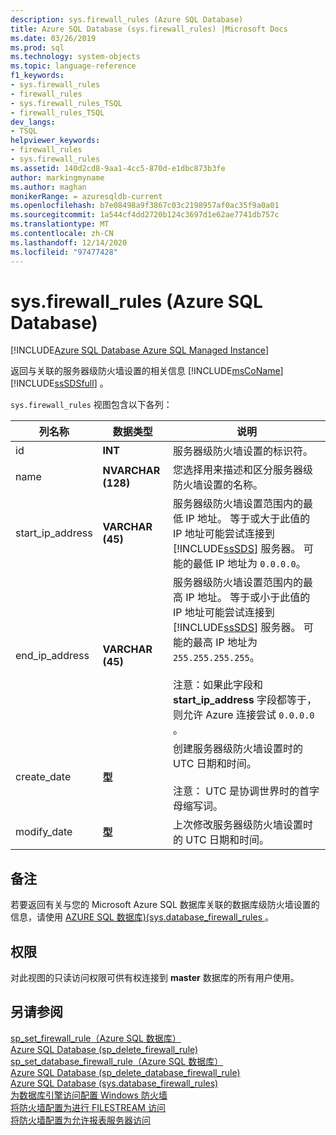 ```yaml
---
description: sys.firewall_rules (Azure SQL Database)
title: Azure SQL Database (sys.firewall_rules) |Microsoft Docs
ms.date: 03/26/2019
ms.prod: sql
ms.technology: system-objects
ms.topic: language-reference
f1_keywords:
- sys.firewall_rules
- firewall_rules
- sys.firewall_rules_TSQL
- firewall_rules_TSQL
dev_langs:
- TSQL
helpviewer_keywords:
- firewall_rules
- sys.firewall_rules
ms.assetid: 140d2cd8-9aa1-4cc5-870d-e1dbc873b3fe
author: markingmyname
ms.author: maghan
monikerRange: = azuresqldb-current
ms.openlocfilehash: b7e08498a9f3867c03c2198957af0ac35f9a0a01
ms.sourcegitcommit: 1a544cf4dd2720b124c3697d1e62ae7741db757c
ms.translationtype: MT
ms.contentlocale: zh-CN
ms.lasthandoff: 12/14/2020
ms.locfileid: "97477428"
---
```

# <a name="sysfirewall_rules-azure-sql-database"></a>sys.firewall_rules (Azure SQL Database)
[!INCLUDE[Azure SQL Database Azure SQL Managed Instance](../../includes/applies-to-version/asdb-asdbmi.md)]

  返回与关联的服务器级防火墙设置的相关信息 [!INCLUDE[msCoName](../../includes/msconame-md.md)] [!INCLUDE[ssSDSfull](../../includes/sssdsfull-md.md)] 。  
  
 `sys.firewall_rules` 视图包含以下各列：  
  
|列名称|数据类型|说明|  
|-----------------|---------------|-----------------|  
|id|**INT**|服务器级防火墙设置的标识符。|  
|name|**NVARCHAR (128)**|您选择用来描述和区分服务器级防火墙设置的名称。|  
|start_ip_address|**VARCHAR (45)**|服务器级防火墙设置范围内的最低 IP 地址。 等于或大于此值的 IP 地址可能尝试连接到 [!INCLUDE[ssSDS](../../includes/sssds-md.md)] 服务器。 可能的最低 IP 地址为 `0.0.0.0`。|  
|end_ip_address|**VARCHAR (45)**|服务器级防火墙设置范围内的最高 IP 地址。 等于或小于此值的 IP 地址可能尝试连接到 [!INCLUDE[ssSDS](../../includes/sssds-md.md)] 服务器。 可能的最高 IP 地址为 `255.255.255.255`。<br /><br /> 注意：如果此字段和 **start_ip_address** 字段都等于，则允许 Azure 连接尝试 `0.0.0.0` 。|  
|create_date|**型**|创建服务器级防火墙设置时的 UTC 日期和时间。<br /><br /> 注意： UTC 是协调世界时的首字母缩写词。|  
|modify_date|**型**|上次修改服务器级防火墙设置时的 UTC 日期和时间。|  
  
## <a name="remarks"></a>备注

 若要返回有关与您的 Microsoft Azure SQL 数据库关联的数据库级防火墙设置的信息，请使用 [AZURE SQL 数据库&#41;&#40;sys.database_firewall_rules ](../../relational-databases/system-catalog-views/sys-database-firewall-rules-azure-sql-database.md)。  
  
## <a name="permissions"></a>权限

 对此视图的只读访问权限可供有权连接到 **master** 数据库的所有用户使用。  
  
## <a name="see-also"></a>另请参阅

[sp_set_firewall_rule（Azure SQL 数据库）](../../relational-databases/system-stored-procedures/sp-set-firewall-rule-azure-sql-database.md)  
[Azure SQL Database &#40;sp_delete_firewall_rule&#41;](../../relational-databases/system-stored-procedures/sp-delete-firewall-rule-azure-sql-database.md)   
[sp_set_database_firewall_rule（Azure SQL 数据库）](../../relational-databases/system-stored-procedures/sp-set-database-firewall-rule-azure-sql-database.md)  
[Azure SQL Database &#40;sp_delete_database_firewall_rule&#41;](../../relational-databases/system-stored-procedures/sp-delete-database-firewall-rule-azure-sql-database.md)  
[Azure SQL Database &#40;sys.database_firewall_rules&#41;](../../relational-databases/system-catalog-views/sys-database-firewall-rules-azure-sql-database.md)  
[为数据库引擎访问配置 Windows 防火墙](../../database-engine/configure-windows/configure-a-windows-firewall-for-database-engine-access.md)     
[将防火墙配置为进行 FILESTREAM 访问](../../relational-databases/blob/configure-a-firewall-for-filestream-access.md)  
[将防火墙配置为允许报表服务器访问](../../reporting-services/report-server/configure-a-firewall-for-report-server-access.md) 
